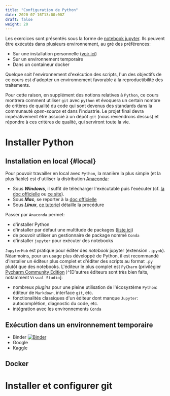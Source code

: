 ```yaml
---
title: "Configuration de Python"
date: 2020-07-16T13:00:00Z
draft: false
weight: 20
---
```


Les exercices sont présentés sous la
forme de [notebook jupyter](https://jupyter-notebook.readthedocs.io/en/stable/). Ils peuvent être exécutés
dans plusieurs environnement, au gré des préférences:

* Sur une installation personnelle ([voir ici](#local))
* Sur un environnement temporaire
* Dans un containeur docker

Quelque soit l'environnement d'exécution des scripts, l'un des objectifs
de ce cours est d'adopter un environnement favorable à la reproductibilité 
des traitements.

Pour cette raison, en supplément des notions relatives 
à `Python`, ce cours montrera comment utiliser `git` avec `python` et 
évoquera un
certain nombre de critères de qualité du code qui sont devenus
des standards dans la communauté *open-source* et dans l'industrie. 
Le projet final devra impérativement
être associé à un dépôt `git` (nous reviendrons dessus) et répondre à 
ces critères de qualité, qui serviront toute la vie.

# Installer Python

## Installation en local {#local}

Pour pouvoir travailler en local avec `Python`, la manière la plus simple (et la plus fiable) est d'utiliser
la distribution [Anaconda](https://docs.anaconda.com/anaconda/install/):

* Sous **_Windows_**, il suffit de télécharger l'exécutable puis
l'exécuter (cf. [la doc officielle](https://docs.anaconda.com/anaconda/install/windows/)
ou [ce site](https://mrmint.fr/installer-environnement-python-machine-learning-anaconda)). 
* Sous **_Mac_**, se reporter à la [doc officielle](https://docs.anaconda.com/anaconda/install/mac-os/)
* Sous **_Linux_**, [ce tutoriel](https://linuxize.com/post/how-to-install-anaconda-on-ubuntu-18-04/) détaille
la procédure

Passer par `Anaconda` permet:

* d'installer Python
* d'installer par défaut une multitude de packages
([liste ici](https://docs.anaconda.com/anaconda/packages/py3.6_win-64/))
* de pouvoir utiliser un gestionnaire de package nommé `Conda`
* d'installer `jupyter` pour exécuter des notebooks 

`JupyterHub` est pratique pour éditer des *notebook* jupyter (extension `.ipynb`). Néanmoins, pour un usage
plus développé de Python, il est recommandé d'installer un éditeur plus complet et d'éditer des 
scripts au format `.py` plutôt que des notebooks. L'éditeur le plus complet est 
`PyCharm` (privilégier [Pycharm Community Edition](https://www.jetbrains.com/pycharm/)
)^[D'autres éditeurs sont très bien faits, notamment `Visual Studio`]: 

* nombreux *plugins* pour une pleine utilisation de l'écosystème `Python`: éditeur de `Markdown`, 
interface `git`, etc. 
* fonctionalités classiques d'un éditeur dont manque `Jupyter`: autocomplétion, diagnostic du code, etc.
* intégration avec les environnements `Conda`

## Exécution dans un environnement temporaire

* Binder [![Binder](https://mybinder.org/badge_logo.svg)](https://mybinder.org/v2/gh/linogaliana/python-datascientist/master)
* Google
* Kaggle

## Docker

 
# Installer et configurer git
